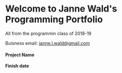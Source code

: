 # Welcome to Janne Wald's Programming Portfolio
All from the programmin class of 2018-19

Buisness email: janne.l.wald@gmail.com

#### Project Name

__Finish date__


 
